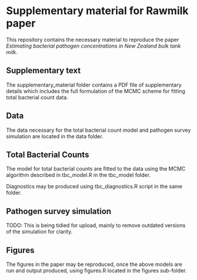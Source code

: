 # Supplementary material for Rawmilk paper

This repository contains the necessary material to reproduce the paper
*Estimating bacterial pathogen concentrations in New Zealand bulk tank milk*.

## Supplementary text

The supplementary_material folder contains a PDF file of supplementary details which includes the
full formulation of the MCMC scheme for fitting total bacterial count data.

## Data

The data necessary for the total bacterial count model and pathogen survey simulation
are located in the data folder.

## Total Bacterial Counts

The model for total bacterial counts are fitted to the data using the MCMC algorithm
described in tbc_model.R in the tbc_model folder.

Diagnostics may be produced using tbc_diagnostics.R script in the same folder.

## Pathogen survey simulation

TODO: This is being tidied for upload, mainly to remove outdated versions of the simulation
for clarity.

## Figures

The figures in the paper may be reproduced, once the above models are run and output produced,
using figures.R located in the figures sub-folder.
